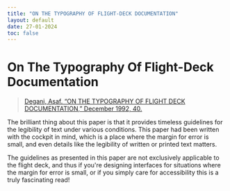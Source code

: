 ```yaml
---
title: "ON THE TYPOGRAPHY OF FLIGHT-DECK DOCUMENTATION"
layout: default
date: 27-01-2024
toc: false
---
```


# On The Typography Of Flight-Deck Documentation

> [Degani, Asaf. “ON THE TYPOGRAPHY OF FLIGHT DECK DOCUMENTATION,” December 1992, 40.](https://ntrs.nasa.gov/api/citations/19930010781/downloads/19930010781.pdf)

The brilliant thing about this paper is that it provides timeless guidelines for the legibility of text under various conditions. This paper had been written with the cockpit in mind, which is a place where the margin for error is small, and even details like the legibility of written or printed text matters.

The guidelines as presented in this paper are not exclusively applicable to the flight deck, and thus if you're designing interfaces for situations where the margin for error is small, or if you simply care for accessibility this is a truly fascinating read!